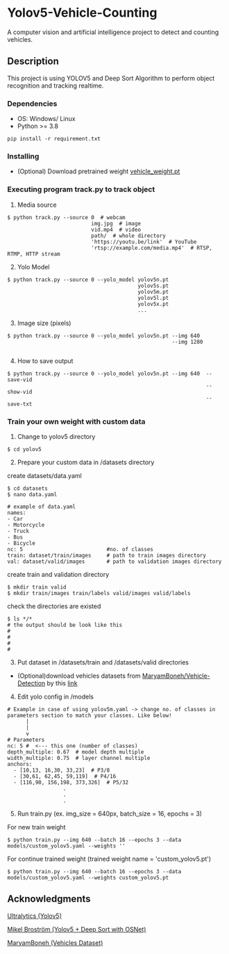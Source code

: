 # Yolov5-Vehicle-Counting

A computer vision and artificial intelligence project to detect and counting vehicles.

## Description

This project is using YOLOV5 and Deep Sort Algorithm to perform object recognition and tracking realtime. 

### Dependencies

* OS: Windows/ Linux
* Python >= 3.8
```
pip install -r requirement.txt
```
### Installing

* (Optional) Download pretrained weight [vehicle_weight.pt](https://drive.google.com/file/d/1mNBeJozHTnMsFqX7KQWmgeeKAwikHu0U/view?usp=sharing)

### Executing program track.py to track object
1. Media source
```
$ python track.py --source 0  # webcam
                           img.jpg  # image
                           vid.mp4  # video
                           path/  # whole directory
                           'https://youtu.be/link'  # YouTube
                           'rtsp://example.com/media.mp4'  # RTSP, RTMP, HTTP stream
```
2. Yolo Model
```
$ python track.py --source 0 --yolo_model yolov5n.pt 
                                          yolov5s.pt 
                                          yolov5m.pt       
                                          yolov5l.pt 
                                          yolov5x.pt 
                                          ...
```
3. Image size (pixels)
```
$ python track.py --source 0 --yolo_model yolov5n.pt --img 640  
                                                     --img 1280 
                       
```
4. How to save output
```
$ python track.py --source 0 --yolo_model yolov5n.pt --img 640  --save-vid
                                                                --show-vid
                                                                --save-txt
```
### Train your own weight with custom data
1. Change to yolov5 directory
```
$ cd yolov5
```
2. Prepare your custom data in /datasets directory

create datasets/data.yaml
```
$ cd datasets
$ nano data.yaml
```
```
# example of data.yaml
names:
- Car
- Motorcycle
- Truck
- Bus
- Bicycle
nc: 5                           #no. of classes
train: dataset/train/images     # path to train images directory
val: dataset/valid/images       # path to validation images directory
```
create train and validation directory
```
$ mkdir train valid
$ mkdir train/images train/labels valid/images valid/labels
```
check the directories are existed
```
$ ls */*
# the output should be look like this
#
#
#
#
```
3. Put dataset in /datasets/train and /datasets/valid directories

* (Optional)download vehicles datasets from [MaryamBoneh/Vehicle-Detection](https://github.com/MaryamBoneh/Vehicle-Detection) by this [link](https://b2n.ir/vehicleDataset)

4. Edit yolo config in /models
```
# Example in case of using yolov5m.yaml -> change no. of classes in parameters section to match your classes. Like below!
      |
      |
      v
# Parameters
nc: 5 #  <--- this one (number of classes)
depth_multiple: 0.67  # model depth multiple
width_multiple: 0.75  # layer channel multiple
anchors:
  - [10,13, 16,30, 33,23]  # P3/8
  - [30,61, 62,45, 59,119]  # P4/16
  - [116,90, 156,198, 373,326]  # P5/32
                  .
                  .
                  .
```
5. Run train.py (ex. img_size = 640px, batch_size = 16, epochs = 3)

For new train weight
```
$ python train.py --img 640 --batch 16 --epochs 3 --data models/custom_yolov5.yaml --weights ''
```

For continue trained weight (trained weight name = 'custom_yolov5.pt')
```
$ python train.py --img 640 --batch 16 --epochs 3 --data models/custom_yolov5.yaml --weights custom_yolov5.pt
```

## Acknowledgments

[Ultralytics (Yolov5)](https://github.com/ultralytics/yolov5)

[Mikel Broström (Yolov5 + Deep Sort with OSNet)](https://github.com/mikel-brostrom/Yolov5_DeepSort_OSNet)

[MaryamBoneh (Vehicles Dataset)](https://github.com/MaryamBoneh/Vehicle-Detection)

